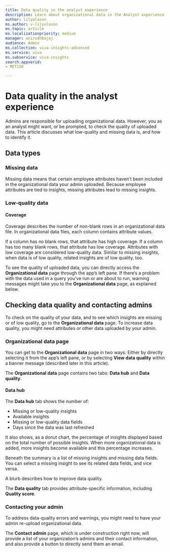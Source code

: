```yaml
---
title: Data quality in the analyst experience
description: Learn about organizational data in the Analyst experience of the Microsoft Viva Insights advanced insights app.
author: lilyolason
ms.author: v-lilyolason
ms.topic: article
ms.localizationpriority: medium 
manager: anirudhbajaj
audience: Admin
ms.collection: viva-insights-advanced 
ms.service: viva 
ms.subservice: viva-insights 
search.appverid: 
- MET150 

---
```


# Data quality in the analyst experience

Admins are responsible for uploading organizational data. However, you as an analyst might want, or be prompted, to check the quality of uploaded data. This article discusses what low-quality and missing data is, and how to identify it.

## Data types

### Missing data

Missing data means that certain employee attributes haven’t been included in the organizational data your admin uploaded. Because employee attributes are tied to insights, missing attributes lead to missing insights.

### Low-quality data

#### Coverage

Coverage describes the number of non-blank rows in an organizational data file. In organizational data files, each column contains attribute values.

If a column has no blank rows, that attribute has high coverage. If a column has too many blank rows, that attribute has low coverage. Attributes with low coverage are considered low-quality data. Similar to missing insights, when data is of low quality, related insights are of low quality, too.
 
To see the quality of uploaded data, you can directly access the **Organizational data** page through the app’s left pane. If there’s a problem with the data used in a query you’ve run or are about to run, warning messages might take you to the **Organizational data** page, as explained below.

## Checking data quality and contacting admins

To check on the quality of your data, and to see which insights are missing or of low quality, go to the **Organizational data** page. To increase data quality, you might need attributes or other data uploaded by your admin.

### Organizational data page

You can get to the **Organizational data** page in two ways: Either by directly selecting it from the app’s left pane, or by selecting **View data quality** within a banner message (described later in this article).

The **Organizational data** page contains two tabs: **Data hub** and **Data quality**.

#### Data hub

The **Data hub** tab shows the number of:

* Missing or low-quality insights
* Available insights
* Missing or low-quality data fields
* Days since the data was last refreshed

It also shows, as a donut chart, the percentage of insights displayed based on the total number of possible insights. When more organizational data is added, more insights become available and this percentage increases.

Beneath the summary is a list of missing insights and missing data fields. You can select a missing insight to see its related data fields, and vice versa.

A blurb describes how to improve data quality.

The **Data quality** tab provides attribute-specific information, including **Quality score**.

### Contacting your admin 

To address data-quality errors and warnings, you might need to have your admin re-upload organizational data. 

The **Contact admin** page, which is under construction right now, will provide a list of your organization’s admins and their contact information, and also provide a button to directly send them an email.
 

